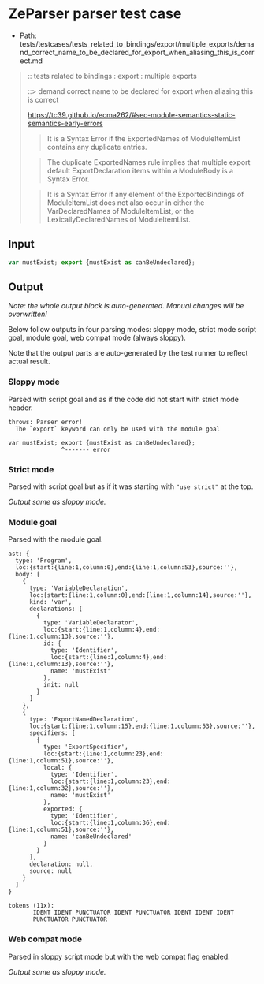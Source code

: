 # ZeParser parser test case

- Path: tests/testcases/tests_related_to_bindings/export/multiple_exports/demand_correct_name_to_be_declared_for_export_when_aliasing_this_is_correct.md

> :: tests related to bindings : export : multiple exports
>
> ::> demand correct name to be declared for export when aliasing this is correct
> 
> https://tc39.github.io/ecma262/#sec-module-semantics-static-semantics-early-errors
> 
> > It is a Syntax Error if the ExportedNames of ModuleItemList contains any duplicate entries.
> 
> > The duplicate ExportedNames rule implies that multiple export default ExportDeclaration items within a ModuleBody is a Syntax Error.
> 
> > It is a Syntax Error if any element of the ExportedBindings of ModuleItemList does not also occur in either the VarDeclaredNames of ModuleItemList, or the LexicallyDeclaredNames of ModuleItemList.

## Input

`````js
var mustExist; export {mustExist as canBeUndeclared};
`````

## Output

_Note: the whole output block is auto-generated. Manual changes will be overwritten!_

Below follow outputs in four parsing modes: sloppy mode, strict mode script goal, module goal, web compat mode (always sloppy).

Note that the output parts are auto-generated by the test runner to reflect actual result.

### Sloppy mode

Parsed with script goal and as if the code did not start with strict mode header.

`````
throws: Parser error!
  The `export` keyword can only be used with the module goal

var mustExist; export {mustExist as canBeUndeclared};
               ^------- error
`````

### Strict mode

Parsed with script goal but as if it was starting with `"use strict"` at the top.

_Output same as sloppy mode._

### Module goal

Parsed with the module goal.

`````
ast: {
  type: 'Program',
  loc:{start:{line:1,column:0},end:{line:1,column:53},source:''},
  body: [
    {
      type: 'VariableDeclaration',
      loc:{start:{line:1,column:0},end:{line:1,column:14},source:''},
      kind: 'var',
      declarations: [
        {
          type: 'VariableDeclarator',
          loc:{start:{line:1,column:4},end:{line:1,column:13},source:''},
          id: {
            type: 'Identifier',
            loc:{start:{line:1,column:4},end:{line:1,column:13},source:''},
            name: 'mustExist'
          },
          init: null
        }
      ]
    },
    {
      type: 'ExportNamedDeclaration',
      loc:{start:{line:1,column:15},end:{line:1,column:53},source:''},
      specifiers: [
        {
          type: 'ExportSpecifier',
          loc:{start:{line:1,column:23},end:{line:1,column:51},source:''},
          local: {
            type: 'Identifier',
            loc:{start:{line:1,column:23},end:{line:1,column:32},source:''},
            name: 'mustExist'
          },
          exported: {
            type: 'Identifier',
            loc:{start:{line:1,column:36},end:{line:1,column:51},source:''},
            name: 'canBeUndeclared'
          }
        }
      ],
      declaration: null,
      source: null
    }
  ]
}

tokens (11x):
       IDENT IDENT PUNCTUATOR IDENT PUNCTUATOR IDENT IDENT IDENT
       PUNCTUATOR PUNCTUATOR
`````


### Web compat mode

Parsed in sloppy script mode but with the web compat flag enabled.

_Output same as sloppy mode._
